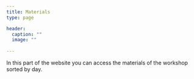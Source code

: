 ```yaml
---
title: Materials
type: page

header:
  caption: ""
  image: ""
  
---
```


In this part of the website you can access the materials of the workshop sorted by day.

